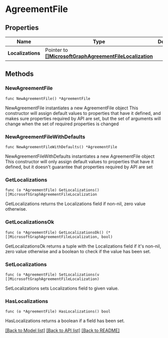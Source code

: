 # AgreementFile

## Properties

Name | Type | Description | Notes
------------ | ------------- | ------------- | -------------
**Localizations** | Pointer to [**[]MicrosoftGraphAgreementFileLocalization**](MicrosoftGraphAgreementFileLocalization.md) |  | [optional] 

## Methods

### NewAgreementFile

`func NewAgreementFile() *AgreementFile`

NewAgreementFile instantiates a new AgreementFile object
This constructor will assign default values to properties that have it defined,
and makes sure properties required by API are set, but the set of arguments
will change when the set of required properties is changed

### NewAgreementFileWithDefaults

`func NewAgreementFileWithDefaults() *AgreementFile`

NewAgreementFileWithDefaults instantiates a new AgreementFile object
This constructor will only assign default values to properties that have it defined,
but it doesn't guarantee that properties required by API are set

### GetLocalizations

`func (o *AgreementFile) GetLocalizations() []MicrosoftGraphAgreementFileLocalization`

GetLocalizations returns the Localizations field if non-nil, zero value otherwise.

### GetLocalizationsOk

`func (o *AgreementFile) GetLocalizationsOk() (*[]MicrosoftGraphAgreementFileLocalization, bool)`

GetLocalizationsOk returns a tuple with the Localizations field if it's non-nil, zero value otherwise
and a boolean to check if the value has been set.

### SetLocalizations

`func (o *AgreementFile) SetLocalizations(v []MicrosoftGraphAgreementFileLocalization)`

SetLocalizations sets Localizations field to given value.

### HasLocalizations

`func (o *AgreementFile) HasLocalizations() bool`

HasLocalizations returns a boolean if a field has been set.


[[Back to Model list]](../README.md#documentation-for-models) [[Back to API list]](../README.md#documentation-for-api-endpoints) [[Back to README]](../README.md)


